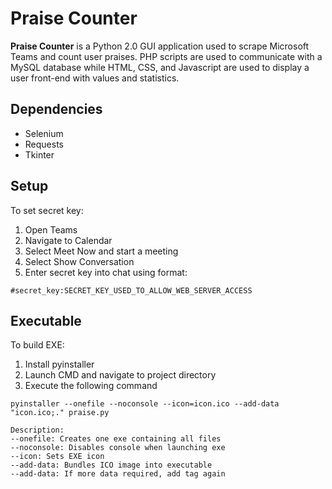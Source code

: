 # Praise Counter

**Praise Counter** is a Python 2.0 GUI application used to scrape Microsoft Teams and count user praises. 
PHP scripts are used to communicate with a MySQL database while HTML, CSS, and Javascript are used 
to display a user front-end with values and statistics.

## Dependencies
- Selenium
- Requests
- Tkinter

## Setup
To set secret key:
1. Open Teams
2. Navigate to Calendar
3. Select Meet Now and start a meeting
4. Select Show Conversation
5. Enter secret key into chat using format:

```buildoutcfg
#secret_key:SECRET_KEY_USED_TO_ALLOW_WEB_SERVER_ACCESS
```

## Executable
To build EXE:
1. Install pyinstaller
2. Launch CMD and navigate to project directory
3. Execute the following command

```
pyinstaller --onefile --noconsole --icon=icon.ico --add-data "icon.ico;." praise.py

Description:
--onefile: Creates one exe containing all files
--noconsole: Disables console when launching exe
--icon: Sets EXE icon
--add-data: Bundles ICO image into executable
--add-data: If more data required, add tag again
```
